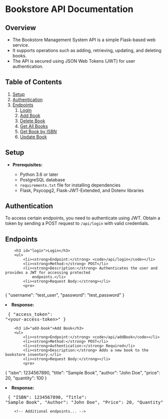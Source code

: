 <h1>Bookstore API Documentation</h1>
<section>
        <h2>Overview</h2>
        <ul>
            <li>The Bookstore Management System API is a simple Flask-based web service.</li>
            <li>It supports operations such as adding, retrieving, updating, and deleting books.</li>
            <li>The API is secured using JSON Web Tokens (JWT) for user authentication.</li>
        </ul>
    </section>
<section>
        <h2>Table of Contents</h2>
        <ol>
            <li><a href="#setup">Setup</a></li>
            <li><a href="#authentication">Authentication</a></li>
            <li><a href="#endpoints">Endpoints</a>
                <ol>
                    <li><a href="#login">Login</a></li>
                    <li><a href="#add-book">Add Book</a></li>
                    <li><a href="#delete-book">Delete Book</a></li>
                    <li><a href="#get-all-books">Get All Books</a></li>
                    <li><a href="#get-book-by-isbn">Get Book by ISBN</a></li>
                    <li><a href="#update-book">Update Book</a></li>
                </ol>
            </li>
        </ol>
    </section>

<section>
        <h2 id="setup">Setup</h2>
        <ul>
            <li><strong>Prerequisites:</strong></li>
            <ul>
                <li>Python 3.6 or later</li>
                <li>PostgreSQL database</li>
                <li><code>requirements.txt</code> file for installing dependencies</li>
                <li>Flask, Psycopg2, Flask-JWT-Extended, and Dotenv libraries</li>
            </ul>
        </ul>
    </section>

<section>
        <h2 id="authentication">Authentication</h2>
        <p>To access certain endpoints, you need to authenticate using JWT. Obtain a token by sending a POST
            request to <code>/api/login</code> with valid credentials.</p>
    </section>
<section>
        <h2 id="endpoints">Endpoints</h2>

        <h3 id="login">Login</h3>
        <ul>
            <li><strong>Endpoint:</strong> <code>/api/login</code></li>
            <li><strong>Method:</strong> POST</li>
            <li><strong>Description:</strong> Authenticates the user and provides a JWT for accessing protected
                endpoints.</li>
            <li><strong>Request Body:</strong></li>
            <pre>
{
    "username": "test_user",
    "password": "test_password"
}
            </pre>
            <li><strong>Response:</strong></li>
            <pre>
{
    "access_token": "&lt;your-access-token&gt;"
}
            </pre>
        </ul>

        <h3 id="add-book">Add Book</h3>
        <ul>
            <li><strong>Endpoint:</strong> <code>/api/addBook</code></li>
            <li><strong>Method:</strong> POST</li>
            <li><strong>Authentication:</strong> Required</li>
            <li><strong>Description:</strong> Adds a new book to the bookstore inventory.</li>
            <li><strong>Request Body:</strong></li>
            <pre>
{
    "isbn": 1234567890,
    "title": "Sample Book",
    "author": "John Doe",
    "price": 20,
    "quantity": 100
}
            </pre>
            <li><strong>Response:</strong></li>
            <pre>
{
    "ISBN": 1234567890,
    "Title": "Sample Book",
    "Author": "John Doe",
    "Price": 20,
    "Quantity": 100
}
            </pre>
        </ul>

        <!-- Additional endpoints... -->

</section>
